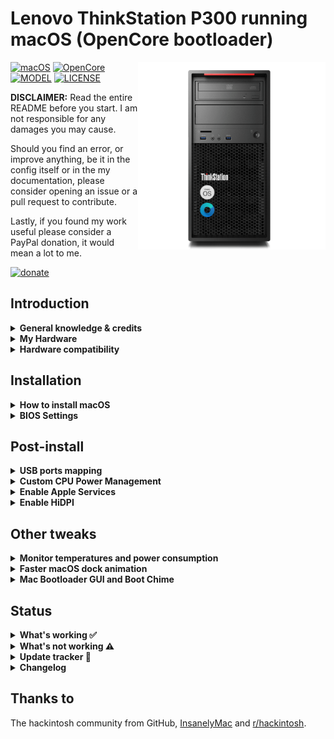 # Lenovo ThinkStation P300 running macOS (OpenCore bootloader)

<img align="right" src="/Images/p300.png" alt="Lenovo ThinkStation P300 macOS" width="300">

[![macOS](https://img.shields.io/badge/macOS-Catalina_10.15.4-blue.svg)](https://support.apple.com/en-us/HT210642)
[![OpenCore](https://img.shields.io/badge/OpenCore-0.5.8-green)](https://github.com/acidanthera/OpenCorePkg)
[![MODEL](https://img.shields.io/badge/Model-30AH000RUS-lightgrey)](https://psref.lenovo.com/Product/ThinkStation/ThinkStation_P300_Tower)
[![LICENSE](https://img.shields.io/badge/license-MIT-purple)](/LICENSE)

**DISCLAIMER:**
Read the entire README before you start. I am not responsible for any damages you may cause.

Should you find an error, or improve anything, be it in the config itself or in the my documentation, please consider opening an issue or a pull request to contribute.

Lastly, if you found my work useful please consider a PayPal donation, it would mean a lot to me.

[![donate](https://img.shields.io/badge/-buy%20me%20a%20coffee-orange)](https://www.paypal.com/cgi-bin/webscr?cmd=_s-xclick&hosted_button_id=Y5BE5HYACDERG&source=url)

## Introduction

<details>  
<summary><strong>General knowledge & credits</strong></summary>

- [Why OpenCore](https://dortania.github.io/OpenCore-Install-Guide/why-oc.html)

- [Dortania's website](https://dortania.github.io)

- [SSDT patches from OC-little](https://translate.google.it/translate?sl=zh-CN&tl=en&u=https%3A%2F%2Fgithub.com%2Fdaliansky%2FOC-little)

- Useful tools by [@CorpNewt](https://github.com/corpnewt)

- [Acidanthera's OpenCore and kexts development](https://github.com/acidanthera)

</details>

<details>  
<summary><strong>My Hardware</strong></summary>

| Product             | P300 Tower                         |
|:--------------------|:-----------------------------------|
| Model               | 30AH000RUS                         |
| Region              | US                                 |
| Machine Type        | 30AH                               |
| Processor           | Core i5-4690 4C/3.5GHz/6MB/1600MHz |
| Graphics            | Integrated Intel HD 4600           |
| Memory              | 2x4GB 1600MHz non-ECC              |
| Discrete graphics   | Open                               |
| WLAN + Bluetooth    | Fenvi FV-HB1200                    |
| Sound Card          | Realtek ALC662                     |
| Internal disk drive | 1x1TB 3.5" SATA6Gbs 7.2K           |
| Optical             | DVD±RW                             |
| Media Reader        | Yes                                |
| Power supply        | 280W 85%                           |

</details>

<details>  
<summary><strong>Hardware compatibility</strong></summary>

This EFI will suit any P300 regardless of CPU model<sup>[1](#CPU)</sup> / RAM amount / Storage drive (SATA or NVMe<sup>[2](#NVMe)</sup>).

<a name="CPU">1</a>: Follow CPU Power Management guide

<a name="NVMe">2</a>: Some NVMe drives may not work OOTB with MacOS, [NVMeFix](https://github.com/acidanthera/NVMeFix) could resolve some issues.

</details>

## Installation

<details>  
<summary><strong>How to install macOS</strong></summary>

- Download [EFI folder](/EFI/)
- Follow [Dortania's guide](https://dortania.github.io/OpenCore-Install-Guide/installation/installation-process.html)

</details>

<details>  
<summary><strong>BIOS Settings</strong></summary>

* `Security` > `Security Chip` > **Disable**
* `Security` > `Virtualization` > `Intel Virtualization Technology` > **Enable**
* `Security` > `Virtualization` > `Intel VT-d Feature` > **Enable**
* `Security` > `Anti-Theft` > `Computrace` > `Current Setting` > **Disable**
* `Security` > `Secure Boot` > **Disable**
* `Security` > `Intel SGX` > **Disable**
* `Startup` > `UEFI/Legacy Boot` > **UEFI Only**
* `Startup` > `CSM Support` > **No**
* `Startup` > `Boot Mode` > **Quick**

</details>

## Post-install

<details>  
<summary><strong>USB ports mapping</strong></summary>

USBMap.kext is used to map needed ports. If you need a different configuration follow [USBMap guide](https://github.com/corpnewt/USBMap)

</details>

<details>  
<summary><strong>Custom CPU Power Management</strong></summary>

If you happen to have a different CPU model **remove CPUFriend.kext and replace SSDT-CPUD with plain SSDT-PLUG**, power management is natively supported by OpenCore anyway. If you want to take a step forward and create a custom profile, follow these steps:

- Run the following command in Terminal:

```bash
bash -c "$(curl -fsSL https://raw.githubusercontent.com/stevezhengshiqi/one-key-cpufriend/master/one-key-cpufriend.sh)"
```

- Copy `CPUFriend.kext` and `CPUFriendDataProvider.kext` from desktop to `/OC/Kexts/`.

- Open `/OC/config.plist` and add the following code:

```xml
<dict>
    <key>BundlePath</key>
    <string>CPUFriend.kext</string>
    <key>Comment</key>
    <string>Power management data injector</string>
    <key>Enabled</key>
    <true/>
    <key>ExecutablePath</key>
    <string>Contents/MacOS/CPUFriend</string>
    <key>MaxKernel</key>
    <string></string>
    <key>MinKernel</key>
    <string></string>
    <key>PlistPath</key>
    <string>Contents/Info.plist</string>
</dict>
<dict>
    <key>BundlePath</key>
    <string>CPUFriendDataProvider.kext</string>
    <key>Comment</key>
    <string>Power management data</string>
    <key>Enabled</key>
    <true/>
    <key>ExecutablePath</key>
    <string></string>
    <key>MaxKernel</key>
    <string></string>
    <key>MinKernel</key>
    <string></string>
    <key>PlistPath</key>
    <string>Contents/Info.plist</string>
</dict>
```

</details>

<details>  
<summary><strong>Enable Apple Services</strong></summary>

- Do the following one line at a time in Terminal:

```bash
$ git clone https://github.com/corpnewt/GenSMBIOS
$ cd GenSMBIOS
$ chmod +x GenSMBIOS.command
```

- Run with either `./GenSMBIOS.command` or by double-clicking *GenSMBIOS.command*

- Type `iMac15,1 10`

- Add the last results to `PlatformInfo > Generic > MLB, SystemSerialNumber and SystemUUID`

</details>

<details>  
<summary><strong>Enable HiDPI</strong></summary>

- Disable SIP (just for this process, you can enable it once finished)

- Run this script in Terminal

```bash
bash -c "$(curl -fsSL https://raw.githubusercontent.com/xzhih/one-key-hidpi/master/hidpi.sh)"
```

</details>

## Other tweaks

<details>  
<summary><strong>Monitor temperatures and power consumption</strong></summary>

- Download and install [HWMonitor](https://github.com/kzlekk/HWSensors/releases)
- Open the app and check `launch on login` option

</details> 

<details>  
<summary><strong>Faster macOS dock animation</strong></summary>

- Run these lines in terminal:

```bash
$ defaults write com.apple.dock autohide-delay -float 0
$ defaults write com.apple.dock autohide-time-modifier -float 0.5
$ killall Dock
```
</details>

<details>  
<summary><strong>Mac Bootloader GUI and Boot Chime</strong></summary>

- Follow the appropriate [Guide](https://dortania.github.io/OpenCore-Post-Install/cosmetic/gui.html#setting-up-opencore-s-gui).

</details>

## Status
<details>  
<summary><strong>What's working ✅</strong></summary>

- [x] CPU Power Management

- [x] Intel HD 4600 Graphics `incuding graphics acceleration`

- [x] USB ports `with custom kext or SSDT`

- [x] Sleep / Wake / Shutdown / Reboot

- [x] Intel Gigabit Ethernet

- [x] **Wifi, Bluetooth, Airdrop, Handoff, Continuity, Sidecar wireless**

- [x] iMessage, FaceTime, App Store, iTunes Store `Generate your own SMBIOS`

- [x] DRM support `iTunes Movies, Apple TV+, Amazon Prime, Netflix and others`

- [x] Headphones and microphone jack

- [x] SIP and FileVault 2 can be enabled

- [x] DisplayPorts `with digital audio passthrough`

- [x] SD Card Reader

</details>

<details>  
<summary><strong>What's not working ⚠️</strong></summary>


Nothing to mention so far

</details>

<details>  
<summary><strong>Update tracker 🔄</strong></summary>

- [x] safe to install macOS Catalina‌ 10.15.4 supplemental update


| Item | Version |
| :--- | ---: |
| MacOS | 10.15.4 |
| OpenCore | 0.5.8 |
| Lilu | 1.4.4 |
| VirtualSMC | 1.1.3 |
| WhateverGreen | 1.3.9 |
| AppleALC | 1.4.9 |
| IntelMausi | 1.0.2 |

</details>

<details>  
<summary><strong>Changelog</strong></summary>

- 20200824:  
New README for improved readability

</details>

## Thanks to

The hackintosh community from GitHub, [InsanelyMac](https://www.insanelymac.com/forum/) and [r/hackintosh](https://www.reddit.com/r/hackintosh/).
